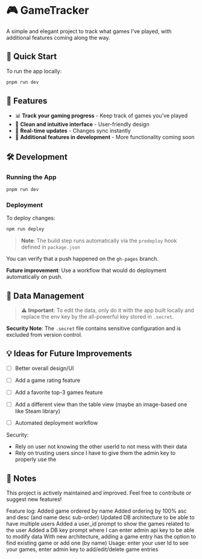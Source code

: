 # 🎮 GameTracker

A simple and elegant project to track what games I've played, with additional features coming along the way.

## 🚀 Quick Start

To run the app locally:

```bash
pnpm run dev
```

## 🎯 Features

- 📊 **Track your gaming progress** - Keep track of games you've played
- 🎨 **Clean and intuitive interface** - User-friendly design
- 🔄 **Real-time updates** - Changes sync instantly
- 🚀 **Additional features in development** - More functionality coming soon

## 🛠️ Development

### Running the App
```bash
pnpm run dev
```

### Deployment
To deploy changes:
```bash
npm run deploy
```
> **Note**: The build step runs automatically via the `predeploy` hook defined in `package.json`

You can verify that a push happened on the `gh-pages` branch.

**Future improvement**: Use a workflow that would do deployment automatically on push.

## 🔧 Data Management

> ⚠️ **Important**: To edit the data, only do it with the app built locally and replace the env key by the all-powerful key stored in `.secret`.

**Security Note**: The `.secret` file contains sensitive configuration and is excluded from version control.

## 💡 Ideas for Future Improvements

- [ ] Better overall design/UI
- [ ] Add a game rating feature
- [ ] Add a favorite top-3 games feature
- [ ] Add a different view than the table view (maybe an image-based one like Steam library)
- [ ] Automated deployment workflow


Security:
- Rely on user not knowing the other userId to not mess with their data 
- Rely on trusting users since I have to give them the admin key to properly use the


## 📝 Notes

This project is actively maintained and improved. Feel free to contribute or suggest new features!

Feature log:
Added game ordered by name
Added ordering by 100% asc and desc (and name desc sub-order)
Updated DB architecture to be able to have multiple users
Added a user_id prompt to show the games related to the user
Added a DB key prompt where I can enter admin api key to be able to modify data
With new architecture, adding a game entry has the option to find existing game or add one (by name)
Usage: enter your user Id to see your games, enter admin key to add/edit/delete game entries
